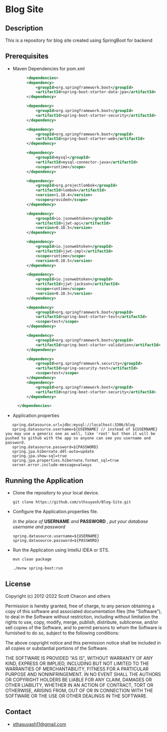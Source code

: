 # Blog Site

## Description

This is a repository for blog site created using SpringBoot for backend

## Prerequisites

- Maven Dependencies for pom.xml<br/>
  ```xml
        <dependencies>
        <dependency>
            <groupId>org.springframework.boot</groupId>
            <artifactId>spring-boot-starter-data-jpa</artifactId>
        </dependency>

        <dependency>
            <groupId>org.springframework.boot</groupId>
            <artifactId>spring-boot-starter-security</artifactId>
        </dependency>

        <dependency>
            <groupId>org.springframework.boot</groupId>
            <artifactId>spring-boot-starter-web</artifactId>
        </dependency>

        <dependency>
            <groupId>mysql</groupId>
            <artifactId>mysql-connector-java</artifactId>
            <scope>runtime</scope>
        </dependency>

        <dependency>
            <groupId>org.projectlombok</groupId>
            <artifactId>lombok</artifactId>
            <version>1.18.4</version>
            <scope>provided</scope>
        </dependency>

        <dependency>
            <groupId>io.jsonwebtoken</groupId>
            <artifactId>jjwt-api</artifactId>
            <version>0.10.5</version>
        </dependency>

        <dependency>
            <groupId>io.jsonwebtoken</groupId>
            <artifactId>jjwt-impl</artifactId>
            <scope>runtime</scope>
            <version>0.10.5</version>
        </dependency>

        <dependency>
            <groupId>io.jsonwebtoken</groupId>
            <artifactId>jjwt-jackson</artifactId>
            <scope>runtime</scope>
            <version>0.10.5</version>
        </dependency>

        <dependency>
            <groupId>org.springframework.boot</groupId>
            <artifactId>spring-boot-starter-test</artifactId>
            <scope>test</scope>
        </dependency>

        <dependency>
            <groupId>org.springframework.boot</groupId>
            <artifactId>spring-boot-starter-validation</artifactId>
        </dependency>

        <dependency>
            <groupId>org.springframework.security</groupId>
            <artifactId>spring-security-test</artifactId>
            <scope>test</scope>
        </dependency>
        <dependency>
            <groupId>org.springframework.boot</groupId>
            <artifactId>spring-boot-starter-security</artifactId>
        </dependency>

    </dependencies>
  ```

- Application.properties

 ```properties
    spring.datasource.url=jdbc:mysql://localhost:3306/blog  
    spring.datasource.username=${USERNAME} // instead of ${USERNAME} you may use a generic one as well, like 'root' but then it will be pushed to github with the app so anyone can see you username and password.
    spring.datasource.password=${PASSWORD}
    spring.jpa.hibernate.ddl-auto=update
    spring.jpa.show-sql=true
    spring.jpa.properties.hibernate.format_sql=true
    server.error.include-message=always
 ```

## Running the Application

- Clone the repository to your local device.
  ```git
  git clone https://github.com/sthsuyash/Blog-Site.git
  ```

- Configure the Application.properties file.

  *in the place of* **USERNAME** *and* **PASSWORD** *, put your database username and password*
  ```properties
  spring.datasource.username=${USERNAME} 
  spring.datasource.password=${PASSWORD}
  ```

- Run the Application using IntelliJ IDEA or STS.
  ```mvn
  mvn clean package  
  ```

  ```mvn
  ./mvnw spring-boot:run
  ```

## License

Copyright (c) 2012-2022 Scott Chacon and others

Permission is hereby granted, free of charge, to any person obtaining
a copy of this software and associated documentation files (the
"Software"), to deal in the Software without restriction, including
without limitation the rights to use, copy, modify, merge, publish,
distribute, sublicense, and/or sell copies of the Software, and to
permit persons to whom the Software is furnished to do so, subject to
the following conditions:

The above copyright notice and this permission notice shall be
included in all copies or substantial portions of the Software.

THE SOFTWARE IS PROVIDED "AS IS", WITHOUT WARRANTY OF ANY KIND,
EXPRESS OR IMPLIED, INCLUDING BUT NOT LIMITED TO THE WARRANTIES OF
MERCHANTABILITY, FITNESS FOR A PARTICULAR PURPOSE AND
NONINFRINGEMENT. IN NO EVENT SHALL THE AUTHORS OR COPYRIGHT HOLDERS BE
LIABLE FOR ANY CLAIM, DAMAGES OR OTHER LIABILITY, WHETHER IN AN ACTION
OF CONTRACT, TORT OR OTHERWISE, ARISING FROM, OUT OF OR IN CONNECTION
WITH THE SOFTWARE OR THE USE OR OTHER DEALINGS IN THE SOFTWARE.

[Comment]: <> (## Citation)

## Contact

- sthasuyash11@gmail.com
